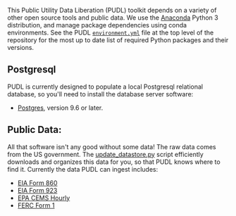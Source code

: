 This Public Utility Data Liberation (PUDL) toolkit depends on a variety of
other open source tools and public data. We use the
[Anaconda](https://www.anaconda.com/download/) Python 3 distribution, and
manage package dependencies using conda environments. See the PUDL
[`environment.yml`](../environment.yml) file at the top level of the repository
for the most up to date list of required Python packages and their versions.

## Postgresql
PUDL is currently designed to populate a local Postgresql relational database,
so you'll need to install the database server software:
 - [Postgres](https://www.postgresql.org/), version 9.6 or later.

## Public Data:
All that software isn't any good without some data! The raw data comes from the
US government. The [update_datastore.py](../scripts/update_datastore.py)
script efficiently downloads and organizes this data for you, so that PUDL
knows where to find it. Currently the data PUDL can ingest includes:
 - [EIA Form 860](https://www.eia.gov/electricity/data/eia860/)
 - [EIA Form 923](https://www.eia.gov/electricity/data/eia923/)
 - [EPA CEMS Hourly](https://ampd.epa.gov/ampd/)
 - [FERC Form 1](https://www.ferc.gov/docs-filing/forms/form-1/data.asp)
